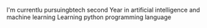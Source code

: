 
I'm currentlu pursuingbtech second 
Year in artificial intelligence and machine learning
Learning python programming language
